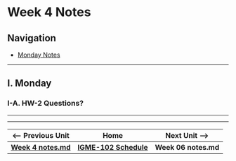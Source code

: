 # Week 4 Notes

## Navigation

- [Monday Notes](#monday)

<!--
- [Wednesday Notes](#wednesday)

- [Friday Notes](#friday)
-->


<hr>

<a id="monday" />

## I. Monday

### I-A. HW-2 Questions?


<!--
<hr>

<a id="wednesday" />

## II. Wednesday


<hr>

<a id="friday" />

## III. Friday

-->


<hr><hr>

| <-- Previous Unit | Home | Next Unit -->
| --- | --- | --- 
| [**Week 4 notes.md**](04.md)     |  [**IGME-102 Schedule**](../schedule.md) | **Week 06 notes.md**

